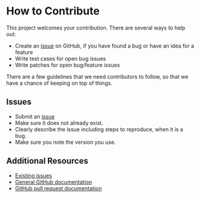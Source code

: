How to Contribute
=================

This project welcomes your contribution. There are several ways to help out:

* Create an [issue](https://github.com/femtopixel/eleventy/issues/) on GitHub,
if you have found a bug or have an idea for a feature
* Write test cases for open bug issues
* Write patches for open bug/feature issues

There are a few guidelines that we need contributors to follow, so that we have a
chance of keeping on top of things.

Issues
------

* Submit an [issue](https://github.com/femtopixel/eleventy/issues/)
* Make sure it does not already exist.
* Clearly describe the issue including steps to reproduce, when it is a bug.
* Make sure you note the version you use.

Additional Resources
--------------------

* [Existing issues](https://github.com/femtopixel/eleventy/issues/)
* [General GitHub documentation](https://help.github.com/)
* [GitHub pull request documentation](https://help.github.com/send-pull-requests/)
